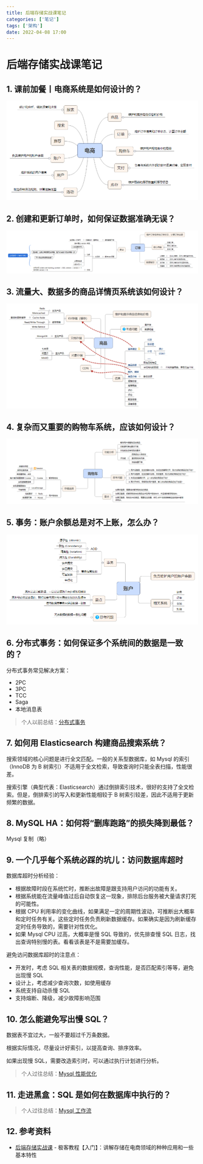 ```yaml
---
title: 后端存储实战课笔记
categories: ['笔记']
tags: ['架构']
date: 2022-04-08 17:00
---
```


# 后端存储实战课笔记

## 1. 课前加餐丨电商系统是如何设计的？

![](https://raw.githubusercontent.com/dunwu/images/dev/snap/20220407152237.png)

## 2. 创建和更新订单时，如何保证数据准确无误？

![](https://raw.githubusercontent.com/dunwu/images/dev/snap/20220407162459.png)

## 3. 流量大、数据多的商品详情页系统该如何设计？

![](https://raw.githubusercontent.com/dunwu/images/dev/snap/20220407164745.png)

## 4. 复杂而又重要的购物车系统，应该如何设计？

![](https://raw.githubusercontent.com/dunwu/images/dev/snap/20220408142059.png)

## 5. 事务：账户余额总是对不上账，怎么办？

![](https://raw.githubusercontent.com/dunwu/images/dev/snap/20220408152524.png)

## 6. 分布式事务：如何保证多个系统间的数据是一致的？

分布式事务常见解决方案：

- 2PC
- 3PC
- TCC
- Saga
- 本地消息表

> 个人以前总结：[分布式事务](https://dunwu.github.io/design/distributed/分布式事务.html)

## 7. 如何用 Elasticsearch 构建商品搜索系统？

搜索领域的核心问题是进行全文匹配。一般的关系型数据库，如 Mysql 的索引（InnoDB 为 B 树索引）不适用于全文检索，导致查询时只能全表扫描，性能很差。

搜索引擎（典型代表：Elasticsearch）通过倒排索引技术，很好的支持了全文检索。但是，倒排索引的写入和更新性能相较于 B 树索引较差，因此不适用于更新频繁的数据。

## 8. MySQL HA：如何将“删库跑路”的损失降到最低？

Mysql 复制（略）

## 9. 一个几乎每个系统必踩的坑儿：访问数据库超时

数据库超时分析经验：

- 根据故障时段在系统忙时，推断出故障是跟支持用户访问的功能有关。
- 根据系统能在流量峰值过后自动恢复这一现象，排除后台服务被大量请求打死的可能性。
- 根据 CPU 利用率的变化曲线，如果满足一定的周期性波动，可推断出大概率和定时任务有关。这些定时任务负责刷新数据缓存。如果确实是因为刷新缓存定时任务导致的，需要针对性优化。
- 如果 Mysql CPU 过高，大概率是慢 SQL 导致的，优先排查慢 SQL 日志，找出查询特别慢的表。看看该表是不是需要加缓存。

避免访问数据库超时的注意点：

- 开发时，考虑 SQL 相关表的数据规模，查询性能，是否匹配索引等等，避免出现慢 SQL
- 设计上，考虑减少查询次数，如使用缓存
- 系统支持自动杀慢 SQL
- 支持熔断、降级，减少故障影响范围

## 10. 怎么能避免写出慢 SQL？

数据表不宜过大，一般不要超过千万条数据。

根据实际情况，尽量设计好索引，以提高查询、排序效率。

如果出现慢 SQL，需要改造索引时，可以通过执行计划进行分析。

> 个人过往总结：[Mysql 性能优化](https://dunwu.github.io/db-tutorial/sql/mysql/mysql-optimization.html)

## 11. 走进黑盒：SQL 是如何在数据库中执行的？

> 个人过往总结：[Mysql 工作流](https://github.com/dunwu/db-tutorial/blob/master/docs/sql/mysql/mysql-workflow.md)

## 12. 参考资料

- [后端存储实战课](https://time.geekbang.org/column/intro/100046801) - 极客教程【入门】：讲解存储在电商领域的种种应用和一些基本特性

